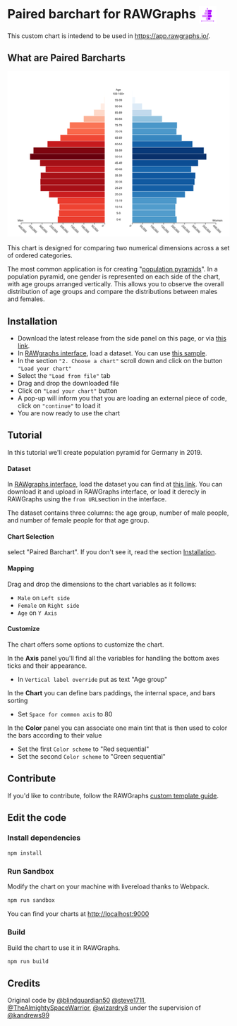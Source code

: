 # Paired barchart for RAWGraphs <img src="https://raw.githubusercontent.com/rawgraphs/rawgraphs-paired-barchart/master/src/barchartpaired/barchartpaired.svg" alt="versus icon" height="40px" style="vertical-align: middle"/>

This custom chart is intedend to be used in https://app.rawgraphs.io/.

## What are Paired Barcharts

![](https://raw.githubusercontent.com/rawgraphs/rawgraphs-paired-barchart/master/src/barchartpaired/barchartpaired_thumb.svg)

This chart is designed for comparing two numerical dimensions across a set of ordered categories.

The most common application is for creating "[population pyramids](https://en.wikipedia.org/wiki/Population_pyramid)". In a population pyramid, one gender is represented on each side of the chart, with age groups arranged vertically. This allows you to observe the overall distribution of age groups and compare the distributions between males and females.

## Installation

- Download the latest release from the side panel on this page, or via [this link](https://github.com/rawgraphs/rawgraphs-paired-barchart/releases/latest/pairedbarchart.umd.js).
- In [RAWgraphs interface](https://app.rawgraphs.io/), load a dataset. You can use [this sample](https://raw.githubusercontent.com/rawgraphs/rawgraphs-paired-barchart/master/example/datasets/population_2019.csv).
- In the section `"2. Choose a chart"` scroll down and click on the button `"Load your chart"`
- Select the `"Load from file"` tab
- Drag and drop the downloaded file
- Click on `"Load your chart"` button
- A pop-up will inform you that you are loading an external piece of code, click on `"continue"` to load it
- You are now ready to use the chart

## Tutorial

In this tutorial we'll create population pyramid for Germany in 2019.

#### Dataset

In [RAWgraphs interface](https://app.rawgraphs.io/), load the dataset you can find at [this link](https://raw.githubusercontent.com/rawgraphs/rawgraphs-paired-barchart/master/example/datasets/population_2019.csv). You can download it and upload in RAWGraphs interface, or load it derecly in RAWGraphs using the `from URL`section in the interface.

The dataset contains three columns: the age group, number of male people, and number of female people for that age group.

#### Chart Selection

select "Paired Barchart". If you don't see it, read the section [Installation](#Installation).

#### Mapping

Drag and drop the dimensions to the chart variables as it follows:

* `Male` on `Left side`
* `Female` on `Right side`
* `Age` on `Y Axis`

#### Customize

The chart offers some options to customize the chart.

In the **Axis** panel you'll find all the variables for handling the bottom axes ticks and their appearance.

* In `Vertical label override` put as text "Age group"

In the **Chart** you can define bars paddings, the internal space, and bars sorting

* Set `Space for common axis` to 80

In the **Color** panel you can associate one main tint that is then used to color the bars according to their value

* Set the first `Color scheme` to "Red sequential"
* Set the second `Color scheme` to "Green sequential"

## Contribute

If you'd like to contribute, follow the RAWGraphs [custom template guide](https://github.com/rawgraphs/custom-rawcharts-template).

## Edit the code

### Install dependencies

```sh
npm install
```

### Run Sandbox

Modify the chart on your machine with livereload thanks to Webpack.

```sh
npm run sandbox
```

You can find your charts at [http://localhost:9000](http://localhost:9000)

### Build

Build the chart to use it in RAWGraphs.

```sh
npm run build
```

## Credits

Original code by [@blindguardian50](https://github.com/blindguardian50) [@steve1711](https://github.com/steve1711), [@TheAlmightySpaceWarrior](https://github.com/TheAlmightySpaceWarrior), [@wizardry8](https://github.com/wizardry8) under the supervision of [@kandrews99](https://github.com/kandrews99)

